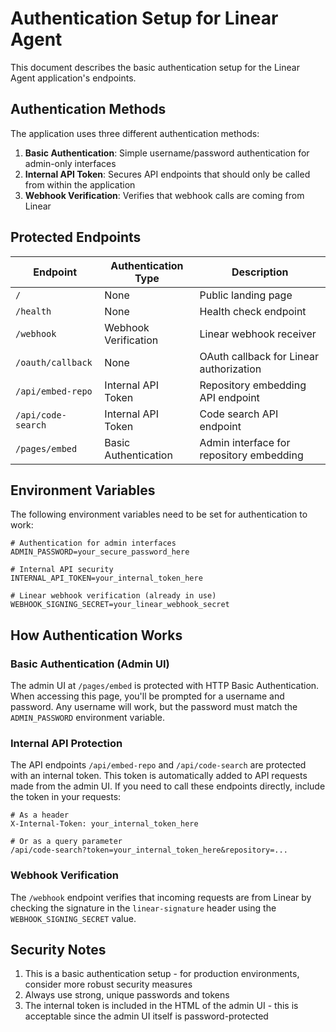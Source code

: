 # Authentication Setup for Linear Agent

This document describes the basic authentication setup for the Linear Agent application's endpoints.

## Authentication Methods

The application uses three different authentication methods:

1. **Basic Authentication**: Simple username/password authentication for admin-only interfaces
2. **Internal API Token**: Secures API endpoints that should only be called from within the application
3. **Webhook Verification**: Verifies that webhook calls are coming from Linear

## Protected Endpoints

| Endpoint           | Authentication Type  | Description                              |
| ------------------ | -------------------- | ---------------------------------------- |
| `/`                | None                 | Public landing page                      |
| `/health`          | None                 | Health check endpoint                    |
| `/webhook`         | Webhook Verification | Linear webhook receiver                  |
| `/oauth/callback`  | None                 | OAuth callback for Linear authorization  |
| `/api/embed-repo`  | Internal API Token   | Repository embedding API endpoint        |
| `/api/code-search` | Internal API Token   | Code search API endpoint                 |
| `/pages/embed`     | Basic Authentication | Admin interface for repository embedding |

## Environment Variables

The following environment variables need to be set for authentication to work:

```env
# Authentication for admin interfaces
ADMIN_PASSWORD=your_secure_password_here

# Internal API security
INTERNAL_API_TOKEN=your_internal_token_here

# Linear webhook verification (already in use)
WEBHOOK_SIGNING_SECRET=your_linear_webhook_secret
```

## How Authentication Works

### Basic Authentication (Admin UI)

The admin UI at `/pages/embed` is protected with HTTP Basic Authentication. When accessing this page,
you'll be prompted for a username and password. Any username will work, but the password must match
the `ADMIN_PASSWORD` environment variable.

### Internal API Protection

The API endpoints `/api/embed-repo` and `/api/code-search` are protected with an internal token.
This token is automatically added to API requests made from the admin UI. If you need to call these
endpoints directly, include the token in your requests:

```
# As a header
X-Internal-Token: your_internal_token_here

# Or as a query parameter
/api/code-search?token=your_internal_token_here&repository=...
```

### Webhook Verification

The `/webhook` endpoint verifies that incoming requests are from Linear by checking the signature
in the `linear-signature` header using the `WEBHOOK_SIGNING_SECRET` value.

## Security Notes

1. This is a basic authentication setup - for production environments, consider more robust security measures
2. Always use strong, unique passwords and tokens
3. The internal token is included in the HTML of the admin UI - this is acceptable since the admin UI itself is password-protected
